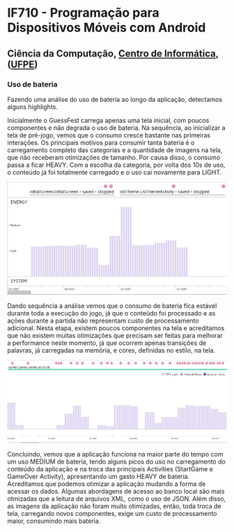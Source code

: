 # IF710 - Programação para Dispositivos Móveis com Android

## Ciência da Computação, [Centro de Informática](http://www.cin.ufpe.br), ([UFPE](http://www.ufpe.br))

### Uso de bateria

Fazendo uma análise do uso de bateria ao longo da aplicação, detectamos alguns highlights. 

Inicialmente o GuessFest carrega apenas uma tela inicial, com poucos componentes e não degrada o uso de bateria. Na sequência, ao inicializar a tela de pré-jogo, vemos que o consumo cresce bastante nas primeiras interações. Os principais motivos para consumir tanta bateria é o carregamento completo das categorias e a quantidade de imagens na tela, que não receberam otimizações de tamanho. Por causa disso, o consumo passa a ficar HEAVY. Com a escolha da categoria, por volta dos 10s de uso, o conteúdo já foi totalmente carregado e o uso cai novamente para LIGHT.

![alt text](https://github.com/VictorLealdeAlmeida/GuessFest-Android/blob/master/Mockup/battery1.jpeg)

Dando sequência a análise vemos que o consumo de bateria fica estável durante toda a execução do jogo, já que o conteúdo foi processado e as ações durante a partida não representam custo de processamento adicional. Nesta etapa, existem poucos componentes na tela e acreditamos que não existem muitas otimizações que precisam ser feitas para melhorar a performance neste momento, já que ocorrem apenas transições de palavras, já carregadas na memória, e cores, definidas no estilo, na tela.

![alt text](https://github.com/VictorLealdeAlmeida/GuessFest-Android/blob/master/Mockup/battery2.jpeg)

Concluindo, vemos que a aplicação funciona na maior parte do tempo com um uso MEDIUM de bateria, tendo alguns picos do uso no carregamento do conteúdo da aplicação e na troca das principais Activities (StartGame e GameOver Activity), apresentando um gasto HEAVY de bateria. Acreditamos que podemos otimizar a aplicação mudando a forma de acessar os dados. Algumas abordagens de acesso ao banco local são mais otmizadas que a leitura de arquivos XML, como o uso de JSON. Além disso, as imagens da aplicação não foram muito otimizadas, então, toda troca de tela, carregando novos componentes, exige um custo de processamento maior, consumindo mais bateria.
